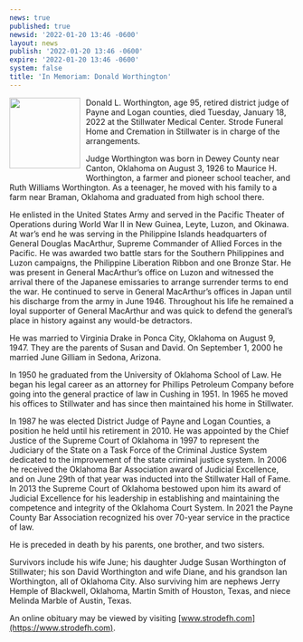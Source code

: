 ```yaml
---
news: true
published: true
newsid: '2022-01-20 13:46 -0600'
layout: news
publish: '2022-01-20 13:46 -0600'
expire: '2022-01-20 13:46 -0600'
system: false
title: 'In Memoriam: Donald Worthington'
---
```

<img style="width: 125px; float: left; margin: 0 10px 10px 0;" src="https://www.oscn.net/images/news/donald-worthington.jpg" />
Donald L. Worthington, age 95, retired district judge of Payne and Logan counties, died Tuesday, January 18, 2022 at the Stillwater Medical Center. Strode Funeral Home and Cremation in Stillwater is in charge of the arrangements. 

Judge Worthington was born in Dewey County near Canton, Oklahoma on August 3, 1926 to Maurice H. Worthington, a farmer and pioneer school teacher, and Ruth Williams Worthington.  As a teenager, he moved with his family to a farm near Braman, Oklahoma and graduated from high school there.

He enlisted in the United States Army and served in the Pacific Theater of Operations during World War II in New Guinea, Leyte, Luzon, and Okinawa. At war’s end he was serving in the Philippine Islands headquarters of General Douglas MacArthur, Supreme Commander of Allied Forces in the Pacific. He was awarded two battle stars for the Southern Philippines and Luzon campaigns, the Philippine Liberation Ribbon and one Bronze Star. He was present in General MacArthur’s office on Luzon and witnessed the arrival there of the Japanese emissaries to arrange surrender terms to end the war.  He continued to serve in General MacArthur’s offices in Japan until his discharge from the army in June 1946. Throughout his life he remained a loyal supporter of General MacArthur and was quick to defend the general’s place in history against any would-be detractors.

He was married to Virginia Drake in Ponca City, Oklahoma on August 9, 1947.  They are the parents of Susan and David.  On September 1, 2000 he married June Gilliam in Sedona, Arizona.

In 1950 he graduated from the University of Oklahoma School of Law.  He began his legal career as an attorney for Phillips Petroleum Company before going into the general practice of law in Cushing in 1951.  In 1965 he moved his offices to Stillwater and has since then maintained his home in Stillwater.

In 1987 he was elected District Judge of Payne and Logan Counties, a position he held until his retirement in 2010.  He was appointed by the Chief Justice of the Supreme Court of Oklahoma in 1997 to represent the Judiciary of the State on a Task Force of the Criminal Justice System dedicated to the improvement of the state criminal justice system.  In 2006 he received the Oklahoma Bar Association award of Judicial Excellence, and on June 29th of that year was inducted into the Stillwater Hall of Fame.  In 2013 the Supreme Court of Oklahoma bestowed upon him its award of Judicial Excellence for his leadership in establishing and maintaining the competence and integrity of the Oklahoma Court System.  In 2021 the Payne County Bar Association recognized his over 70-year service in the practice of law.

He is preceded in death by his parents, one brother, and two sisters.

Survivors include his wife June; his daughter Judge Susan Worthington of Stillwater; his son David Worthington and wife Diane, and his grandson Ian Worthington, all of Oklahoma City.  Also surviving him are nephews Jerry Hemple of Blackwell, Oklahoma, Martin Smith of Houston, Texas, and niece Melinda Marble of Austin, Texas.

An online obituary may be viewed by visiting [www.strodefh.com](https://www.strodefh.com).
